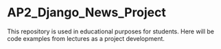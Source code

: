 # AP2_Django_News_Project
This repository is used in educational purposes for students. Here will be code examples from lectures as a project development. 
